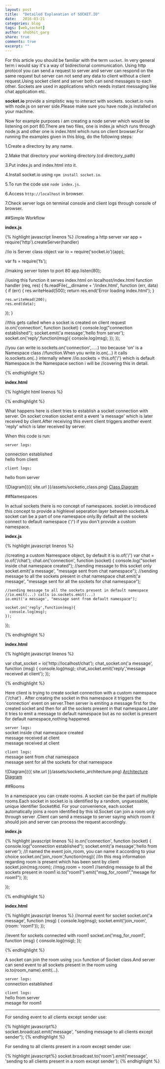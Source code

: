 ```yaml
---
layout: post
title:  "Detailed Explanation of SOCKET.IO"
date:   2016-03-21
categories: blog
tags: [web,socket]
author: shobhit_garg
share: true
comments: true
excerpt: ""
---
```


For this article you should be familiar with the term `socket`. In very general term i would say it's a way of bidirectional communication. Using http protocol you can send a request to server and server can respond on the same request but server can not send any data to client without a client request.Using socket client and server both can send messages to each other. Sockets are used in applications which needs instant messaging like chat application etc.


__socket.io__ provide a simplistic way to interact with sockets. socket.io runs with node.js on server side.Please make sure you have node.js installed on your machine. 

Now for example purposes i am creating a node server which would be listening on port 80.There are two files, one is index.js which runs through node.js and other one is index.html which runs on client browser.For running the examples given in this blog, do the following steps:

1.Create a directory by any name.

2.Make that directory your working directory.(cd directory_path)

3.Put index.js and index.html into it.

4.Install socket.io using `npm install socket.io`.

5.To run the code use `node index.js`.

6.Access `http://localhost` in browser.

7.Check server logs on terminal console and client logs through console of browser.

##Simple Workflow

__index.js__

{% highlight javascript linenos %}
//creating a http server
var app = require('http').createServer(handler)


//io is Server class object 
var io = require('socket.io')(app);

var fs = require('fs');

//making server listen to port 80
app.listen(80);

//using this function it serves index.html on localhost/index.html
function handler (req, res) {
  fs.readFile(__dirname + '/index.html',
  function (err, data) {
    if (err) {
      res.writeHead(500);
      return res.end('Error loading index.html');
    }

    res.writeHead(200);
    res.end(data);
  });
}


//this gets called when a socket is created on client request
io.on('connection', function (socket) {
    console.log("connection established");
    socket.emit('a message','hello from server');
    socket.on('reply',function(msg){
      console.log(msg);
    });
  });

//you can write io.sockets.on('connection',.....) too because 'on' is a Namespace class 
//function.When you write io.on(...) it calls io.sockets.on(..) internally where 
//io.sockets = this.of('/') which is default Namespace.In the Namespace section i will be
//covering this in detail.

{% endhighlight %}


__index.html__

{% highlight html linenos %}
<script src="/socket.io/socket.io.js"></script>
<script>
//socket.io.js exposes a variable io


var socket = io('http://localhost');
//io.connect(...) & io(...) both are the same thing.
//Both points to the same function and return socket.

//on getting 'a message' event through socket from server
socket.on('a message', function (msg) {
	console.log(msg);
	socket.emit('reply','hello from client');
});

</script>

{% endhighlight %}


What happens here is client tries to establish a socket connection with server. On socket creation socket emit a event 'a message' which is later received by client.After receiving this event client triggers another event 'reply' which is later received by server.

When this code is run:

`server logs:`

connection established    
hello from client

`client logs:`

hello from server


![Diagram]({{ site.url }}/assets/socketio_class.png)
<u>Class Diagram</u>

##Namespaces



In actual sockets there is no concept of namespaces. socket.io introduced this concept to provide a highlevel seperation layer between sockets.A socket can be a part of one namespace only.By default all the sockets connect to default namespace ('/') if you don't provide a custom namespace.

__index.js__ 

{% highlight javascript linenos %}

//creating a custom Namespace object, by default it is io.of('/')
var chat = io.of('/chat');
chat.on('connection', function (socket) {
    console.log("socket inside chat namespace created");
    //sending message to this socket only
    socket.emit('a message', "message sent from chat namespace");
    //sending message to all the sockets present in chat namespace
    chat.emit('a message', "message sent for all the sockets for chat namespace");

    //sending message to all the sockets present in default namespace
    //io.emit(...) calls io.sockets.emit(...) 
    io.emit('a message', "message sent from default namespace");

    socket.on('reply',function(msg){
      console.log(msg);
    });
  });

{% endhighlight %}

__index.html__

{% highlight javascript linenos %}

var chat_socket = io('http://localhost/chat');
chat_socket.on('a message', function (msg) {
     console.log(msg);
     chat_socket.emit('reply','message received at client');
});

{% endhighlight %}


Here client is trying to create socket connection with a custom namespace ('/chat') . After creating the socket in this namespace it triggers the 'connection' event on server.Then server is emiting a message first for the created socket and then for all the sockets present in that namespace.Later it tries to emit a message to default namespace but as no socket is present for default namespace,nothing happened.


`server logs:`  
socket inside chat namespace created  
message received at client  
message received at client  

`client logs:`  
message sent from chat namespace   
message sent for all the sockets for chat namespace   

![Diagram]({{ site.url }}/assets/socketio_architecture.png)
<u>Architecture Diagram</u>


##Rooms

In a namespace you can create rooms. A socket can be the part of multiple rooms.Each socket in socket.io is identified by a random, unguessable, unique identifier Socket#id. For your convenience, each socket automatically joins a room identified by this id.Socket can join a room only through server .Client can send a message to server saying which room it should join and server can process the request accordingly.


__index.js__

{% highlight javascript  linenos %}
io.on('connection', function (socket) {
    console.log("connection established");
    socket.emit('a message','hello from server');
    //I named the event join_room, you can name it according to your choice
    socket.on('join_room',function(msg){
      //In this msg information regarding room is present which has been sent by client
      socket.join(msg.room); //msg.room = room1
      //sending message to all the sockets present in room1
      io.to("room1").emit("msg_for_room1","mesage for room1");
    });

  });

{% endhighlight %}

__index.html__

{% highlight javascript  linenos %}
//normal event for socket
socket.on('a message', function (msg) {
     console.log(msg);
     socket.emit('join_room',{room: 'room1'});
  });

//event for sockets connected with room1
socket.on('msg_for_room1', function (msg) {
     console.log(msg);
  });

{% endhighlight %}

A socket can join the room using `join` function of Socket class.And server can send event to all sockets present in the room using io.to(room_name).emit(...).


`server logs:`  
connection established


`client logs:`  
hello from server  
mesage for room1  

----------------

For sending event to all clients except sender use:   

{% highlight javascript%}    
socket.broadcast.emit('message', "sending message to all clients except sender");
{% endhighlight %}

For sending to all clients present in a room except sender use:

{% highlight javascript%} 
socket.broadcast.to('room').emit('message', 'sending to all clients present in a room except sender');
{% endhighlight %}


